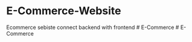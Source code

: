 # E-Commerce-Website
Ecommerce sebiste connect backend with frontend
#   E - C o m m e r c e  
 # E-Commerce
